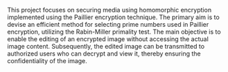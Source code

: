 This project focuses on securing media using homomorphic encryption implemented using the Paillier encryption technique. The primary aim is to devise an efficient method for selecting prime numbers used in Paillier encryption, utilizing the Rabin-Miller primality test. The main objective is to enable the editing of an encrypted image without accessing the actual image content. Subsequently, the edited image can be transmitted to authorized users who can decrypt and view it, thereby ensuring the confidentiality of the image.
